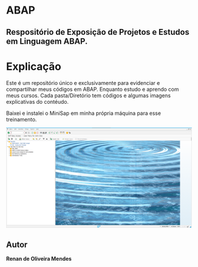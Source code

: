 # ABAP
## Respositório de Exposição de Projetos e Estudos em Linguagem ABAP.



# Explicação
Este é um repositório único e exclusivamente para evidenciar e compartilhar meus códigos em ABAP. Enquanto estudo e aprendo com meus cursos.
Cada pasta/Diretório tem códigos e algumas imagens explicativas do contéudo.

Baixei e instalei o MiniSap em minha própria máquina para esse treinamento.

<p align="center">
<img src="/assets/MiniSap.png" >
</p>


## Autor                
**Renan de Oliveira Mendes** 






